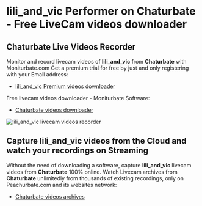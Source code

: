 # lili_and_vic Performer on Chaturbate - Free LiveCam videos downloader

## Chaturbate Live Videos Recorder

Monitor and record livecam videos of **lili_and_vic** from **Chaturbate** with Moniturbate.com
Get a premium trial for free by just and only registering with your Email address:
* [lili_and_vic Premium videos downloader](https://moniturbate.com/request-demo-licence-key.html)

Free livecam videos downloader - Moniturbate Software:
* [Chaturbate videos downloader](https://moniturbate.com/moniturbate-download-software.html)

![lili_and_vic livecam videos recorder](https://peachurnet.com/templates/moniturbate-software.png)


## Capture lili_and_vic videos from the Cloud and watch your recordings on Streaming

Without the need of downloading a software, capture **lili_and_vic** livecam videos from **Chaturbate** 100% online.
Watch Livecam archives from **Chaturbate** unlimitedly from thousands of existing recordings, only on Peachurbate.com and its websites network:
* [Chaturbate videos archives](https://peachurnet.com/)